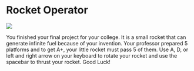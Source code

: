 # Rocket Operator

![](https://github.com/fsaltunyuva/RocketOperator/blob/main/Image-Gifs/Rocket%20Operator.gif)

You finished your final project for your college. It is a small rocket that can generate infinite fuel because of your invention. Your professor prepared 5 platforms and to get A+, your little rocket must pass 5 of them. Use A, D, or left and right arrow on your keyboard to rotate your rocket and use the spacebar to thrust your rocket. Good Luck!
